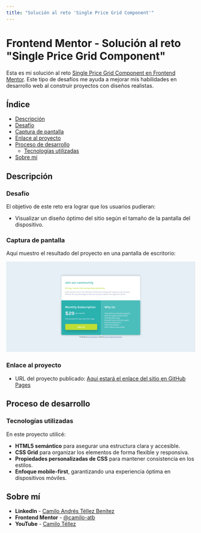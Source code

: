 ```yaml
---
title: "Solución al reto 'Single Price Grid Component'"
---
```


# Frontend Mentor - Solución al reto "Single Price Grid Component"

Esta es mi solución al reto [Single Price Grid Component en Frontend Mentor](https://www.frontendmentor.io/challenges/single-price-grid-component-5ce41129d0ff452fec5abbbc). Este tipo de desafíos me ayuda a mejorar mis habilidades en desarrollo web al construir proyectos con diseños realistas.

## Índice

- [Descripción](#descripción)
- [Desafío](#desafío)
- [Captura de pantalla](#captura-de-pantalla)
- [Enlace al proyecto](#enlace-al-proyecto)
- [Proceso de desarrollo](#proceso-de-desarrollo)
  - [Tecnologías utilizadas](#tecnologías-utilizadas)
- [Sobre mí](#sobre-mí)

## Descripción

### Desafío

El objetivo de este reto era lograr que los usuarios pudieran:

- Visualizar un diseño óptimo del sitio según el tamaño de la pantalla del dispositivo.

### Captura de pantalla

Aquí muestro el resultado del proyecto en una pantalla de escritorio:

![](./images/resultado.png)

### Enlace al proyecto

- URL del proyecto publicado: [Aquí estará el enlace del sitio en GitHub Pages](https://camilo-atb.github.io/Single-Price-Grid-Component/)

## Proceso de desarrollo

### Tecnologías utilizadas

En este proyecto utilicé:

- **HTML5 semántico** para asegurar una estructura clara y accesible.
- **CSS Grid** para organizar los elementos de forma flexible y responsiva.
- **Propiedades personalizadas de CSS** para mantener consistencia en los estilos.
- **Enfoque mobile-first**, garantizando una experiencia óptima en dispositivos móviles.

## Sobre mí

- **LinkedIn** - [Camilo Andrés Téllez Benítez](http://www.linkedin.com/in/camilo-téllez)
- **Frontend Mentor** - [@camilo-atb](https://www.frontendmentor.io/profile/camilo-atb)
- **YouTube** - [Camilo Téllez](https://www.youtube.com/@camilotellez887)

